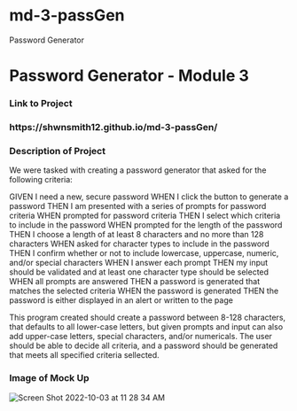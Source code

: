 # md-3-passGen
Password Generator


<h1>Password Generator - Module 3</h1>

<h3>Link to Project<h3>
https://shwnsmith12.github.io/md-3-passGen/

<h3>Description of Project</h3>
We were tasked with creating a password generator that asked for the following criteria:

GIVEN I need a new, secure password
WHEN I click the button to generate a password
THEN I am presented with a series of prompts for password criteria
WHEN prompted for password criteria
THEN I select which criteria to include in the password
WHEN prompted for the length of the password
THEN I choose a length of at least 8 characters and no more than 128 characters
WHEN asked for character types to include in the password
THEN I confirm whether or not to include lowercase, uppercase, numeric, and/or special characters
WHEN I answer each prompt
THEN my input should be validated and at least one character type should be selected
WHEN all prompts are answered
THEN a password is generated that matches the selected criteria
WHEN the password is generated
THEN the password is either displayed in an alert or written to the page

This program created should create a password between 8-128 characters, that defaults to all lower-case letters, but given prompts and input can also add upper-case letters, special characters, and/or numericals. The user should be able to decide all criteria, and a password should be generated that meets all specified criteria sellected.
  
<h3>Image of Mock Up</h3>

![Screen Shot 2022-10-03 at 11 28 34 AM](https://user-images.githubusercontent.com/110200047/193630027-c45160ca-a46f-49a4-afe8-f104759f20e4.png)
